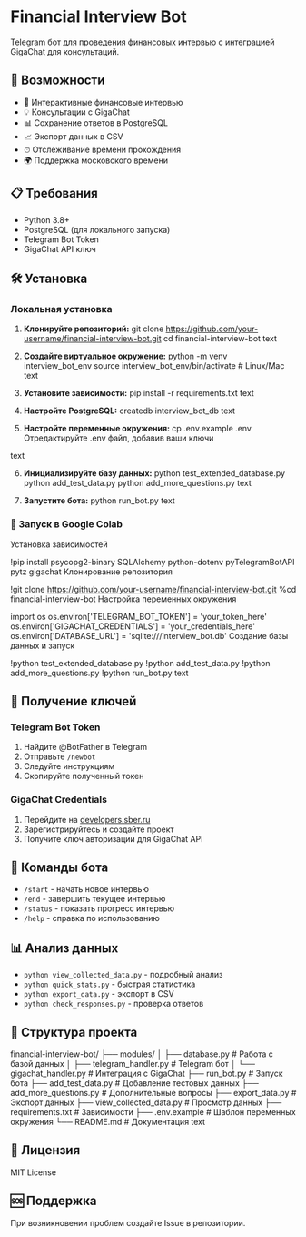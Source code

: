 # Financial Interview Bot

Telegram бот для проведения финансовых интервью с интеграцией GigaChat для консультаций.

## 🚀 Возможности

- 🎤 Интерактивные финансовые интервью
- 💡 Консультации с GigaChat
- 📊 Сохранение ответов в PostgreSQL
- 📈 Экспорт данных в CSV
- ⏱ Отслеживание времени прохождения
- 🌍 Поддержка московского времени

## 📋 Требования

- Python 3.8+
- PostgreSQL (для локального запуска)
- Telegram Bot Token
- GigaChat API ключ

## 🛠 Установка

### Локальная установка

1. **Клонируйте репозиторий:**
git clone https://github.com/your-username/financial-interview-bot.git
cd financial-interview-bot
text

2. **Создайте виртуальное окружение:**
python -m venv interview_bot_env
source interview_bot_env/bin/activate # Linux/Mac
text

3. **Установите зависимости:**
pip install -r requirements.txt
text

4. **Настройте PostgreSQL:**
createdb interview_bot_db
text

5. **Настройте переменные окружения:**
cp .env.example .env
Отредактируйте .env файл, добавив ваши ключи

text

6. **Инициализируйте базу данных:**
python test_extended_database.py
python add_test_data.py
python add_more_questions.py
text

7. **Запустите бота:**
python run_bot.py
text

### 🔧 Запуск в Google Colab

Установка зависимостей

!pip install psycopg2-binary SQLAlchemy python-dotenv pyTelegramBotAPI pytz gigachat
Клонирование репозитория

!git clone https://github.com/your-username/financial-interview-bot.git
%cd financial-interview-bot
Настройка переменных окружения

import os
os.environ['TELEGRAM_BOT_TOKEN'] = 'your_token_here'
os.environ['GIGACHAT_CREDENTIALS'] = 'your_credentials_here'
os.environ['DATABASE_URL'] = 'sqlite:///interview_bot.db'
Создание базы данных и запуск

!python test_extended_database.py
!python add_test_data.py
!python add_more_questions.py
!python run_bot.py
text

## 🔑 Получение ключей

### Telegram Bot Token
1. Найдите @BotFather в Telegram
2. Отправьте `/newbot`
3. Следуйте инструкциям
4. Скопируйте полученный токен

### GigaChat Credentials
1. Перейдите на [developers.sber.ru](https://developers.sber.ru/)
2. Зарегистрируйтесь и создайте проект
3. Получите ключ авторизации для GigaChat API

## 📱 Команды бота

- `/start` - начать новое интервью
- `/end` - завершить текущее интервью
- `/status` - показать прогресс интервью
- `/help` - справка по использованию

## 📊 Анализ данных

- `python view_collected_data.py` - подробный анализ
- `python quick_stats.py` - быстрая статистика
- `python export_data.py` - экспорт в CSV
- `python check_responses.py` - проверка ответов

## 📁 Структура проекта

financial-interview-bot/
├── modules/
│ ├── database.py # Работа с базой данных
│ ├── telegram_handler.py # Telegram бот
│ └── gigachat_handler.py # Интеграция с GigaChat
├── run_bot.py # Запуск бота
├── add_test_data.py # Добавление тестовых данных
├── add_more_questions.py # Дополнительные вопросы
├── export_data.py # Экспорт данных
├── view_collected_data.py # Просмотр данных
├── requirements.txt # Зависимости
├── .env.example # Шаблон переменных окружения
└── README.md # Документация
text

## 📄 Лицензия

MIT License

## 🆘 Поддержка

При возникновении проблем создайте Issue в репозитории.
